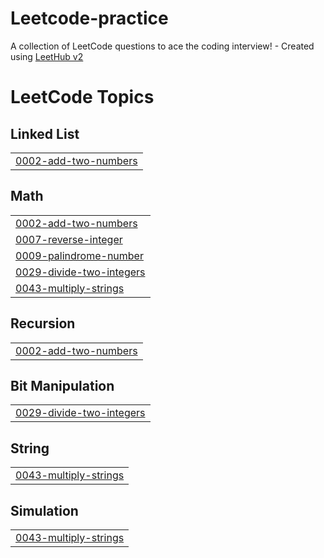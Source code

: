 # Leetcode-practice
A collection of LeetCode questions to ace the coding interview! - Created using [LeetHub v2](https://github.com/arunbhardwaj/LeetHub-2.0)

<!---LeetCode Topics Start-->
# LeetCode Topics
## Linked List
|  |
| ------- |
| [0002-add-two-numbers](https://github.com/Sujitha4-R/Leetcode-practice/tree/master/0002-add-two-numbers) |
## Math
|  |
| ------- |
| [0002-add-two-numbers](https://github.com/Sujitha4-R/Leetcode-practice/tree/master/0002-add-two-numbers) |
| [0007-reverse-integer](https://github.com/Sujitha4-R/Leetcode-practice/tree/master/0007-reverse-integer) |
| [0009-palindrome-number](https://github.com/Sujitha4-R/Leetcode-practice/tree/master/0009-palindrome-number) |
| [0029-divide-two-integers](https://github.com/Sujitha4-R/Leetcode-practice/tree/master/0029-divide-two-integers) |
| [0043-multiply-strings](https://github.com/Sujitha4-R/Leetcode-practice/tree/master/0043-multiply-strings) |
## Recursion
|  |
| ------- |
| [0002-add-two-numbers](https://github.com/Sujitha4-R/Leetcode-practice/tree/master/0002-add-two-numbers) |
## Bit Manipulation
|  |
| ------- |
| [0029-divide-two-integers](https://github.com/Sujitha4-R/Leetcode-practice/tree/master/0029-divide-two-integers) |
## String
|  |
| ------- |
| [0043-multiply-strings](https://github.com/Sujitha4-R/Leetcode-practice/tree/master/0043-multiply-strings) |
## Simulation
|  |
| ------- |
| [0043-multiply-strings](https://github.com/Sujitha4-R/Leetcode-practice/tree/master/0043-multiply-strings) |
<!---LeetCode Topics End-->